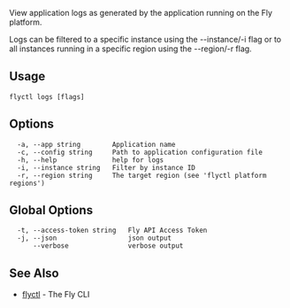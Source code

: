 View application logs as generated by the application running on
the Fly platform.

Logs can be filtered to a specific instance using the --instance/-i flag or
to all instances running in a specific region using the --region/-r flag.


## Usage
~~~
flyctl logs [flags]
~~~

## Options

~~~
  -a, --app string        Application name
  -c, --config string     Path to application configuration file
  -h, --help              help for logs
  -i, --instance string   Filter by instance ID
  -r, --region string     The target region (see 'flyctl platform regions')
~~~

## Global Options

~~~
  -t, --access-token string   Fly API Access Token
  -j, --json                  json output
      --verbose               verbose output
~~~

## See Also

* [flyctl](/docs/flyctl/help/)	 - The Fly CLI

